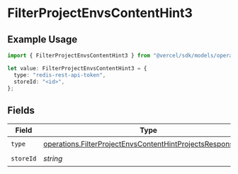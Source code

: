 # FilterProjectEnvsContentHint3

## Example Usage

```typescript
import { FilterProjectEnvsContentHint3 } from "@vercel/sdk/models/operations/filterprojectenvs.js";

let value: FilterProjectEnvsContentHint3 = {
  type: "redis-rest-api-token",
  storeId: "<id>",
};
```

## Fields

| Field                                                                                                                                      | Type                                                                                                                                       | Required                                                                                                                                   | Description                                                                                                                                |
| ------------------------------------------------------------------------------------------------------------------------------------------ | ------------------------------------------------------------------------------------------------------------------------------------------ | ------------------------------------------------------------------------------------------------------------------------------------------ | ------------------------------------------------------------------------------------------------------------------------------------------ |
| `type`                                                                                                                                     | [operations.FilterProjectEnvsContentHintProjectsResponseType](../../models/operations/filterprojectenvscontenthintprojectsresponsetype.md) | :heavy_check_mark:                                                                                                                         | N/A                                                                                                                                        |
| `storeId`                                                                                                                                  | *string*                                                                                                                                   | :heavy_check_mark:                                                                                                                         | N/A                                                                                                                                        |